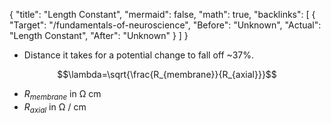 {
	"title": "Length Constant",
	"mermaid": false,
	"math": true,
	"backlinks": [
		{
			"Target": "/fundamentals-of-neuroscience",
			"Before": "Unknown",
			"Actual": "Length Constant",
			"After": "Unknown"
		}
	]
}

- Distance it takes for a potential change to fall off ~37%.

$$\lambda=\sqrt{\frac{R_{membrane}}{R_{axial}}}$$

- $R_{membrane}$ in Ω cm
- $R_{axial}$ in Ω / cm